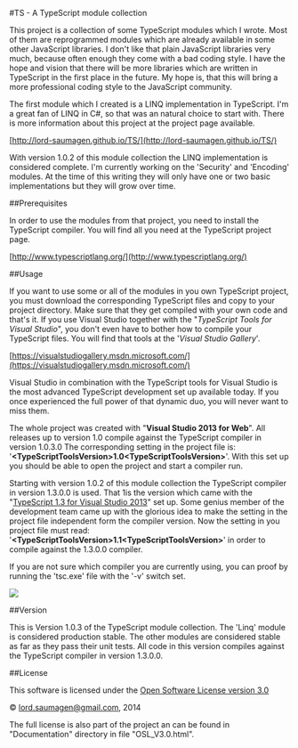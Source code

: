 #TS - A TypeScript module collection

This project is a collection of some TypeScript modules which I wrote. Most of them are reprogrammed modules which are already available in some other JavaScript libraries. I don't like that plain JavaScript libraries very much, because often enough they come with a bad coding style. I have the hope and vision that there will be  more libraries which are written in TypeScript in the first place in the future. My hope is, that this will bring a more professional coding style to the JavaScript community.

The first module which I created is a LINQ implementation in TypeScript. I'm a great fan of LINQ in C#, so that was an natural choice to start with. There is more information about this project at the project page available.

[http://lord-saumagen.github.io/TS/](http://lord-saumagen.github.io/TS/)

With version 1.0.2 of this module collection the LINQ implementation is considered complete. I'm currently working on the 'Security' and 'Encoding' modules. At the time of this writing they will only have one or two basic implementations but they will grow over time.

##Prerequisites

In order to use the modules from that project, you need to install the TypeScript compiler. You will find all you need at the TypeScript project page. 

[http://www.typescriptlang.org/](http://www.typescriptlang.org/)

##Usage

If you want to use some or all of the modules in you own TypeScript project, you must download the corresponding TypeScript files and copy to your project directory. Make sure that they get compiled with your own code and that's it. If you use Visual Studio together with the "*TypeScript Tools for Visual Studio*", you don't even have to bother how to compile your TypeScript files. You will find that tools at the '*Visual Studio Gallery*'.

[https://visualstudiogallery.msdn.microsoft.com/](https://visualstudiogallery.msdn.microsoft.com/)

Visual Studio in combination with the TypeScript tools for Visual Studio is the most advanced TypeScript development set up available today. If you once experienced the full power of that dynamic duo, you will never want to miss them.

The whole project was created with "**Visual Studio 2013 for Web**". All releases up to version 1.0 compile against the TypeScript compiler in version 1.0.3.0 The corresponding setting in the project file is:  '**&lt;TypeScriptToolsVersion&gt;1.0&lt;TypeScriptToolsVersion&gt;**'. With this set up you should be able to open the project and start a compiler run. 

Starting with version 1.0.2 of this module collection the TypeScript compiler in version 1.3.0.0 is used. That 1is the version which came with the "[TypeScript 1.3 for Visual Studio 2013](https://visualstudiogallery.msdn.microsoft.com/955e0262-0858-40c9-ab5a-1acc680e9bfd "TypeScript 1.3 for Visual Studio 2013")" set up. Some genius member of the development team came up with the glorious idea to make the setting in the project file independent form the compiler version. Now the setting in you project file must read:  '**&lt;TypeScriptToolsVersion&gt;1.1&lt;TypeScriptToolsVersion&gt;**' in order to compile against the 1.3.0.0 compiler. 

If you  are not sure which compiler you are currently using, you can proof by running the 'tsc.exe' file with the '-v' switch set. 

![](http://lord-saumagen.github.io/TS/tsc_version.png)

##Version

This is Version 1.0.3 of the TypeScript module collection. The 'Linq' module is considered production stable. The other modules are considered stable as far as they pass their unit tests. All code in this version compiles  against the TypeScript compiler in version 1.3.0.0. 

##License

This software is licensed under the [Open Software License version 3.0](http://opensource.org/licenses/OSL-3.0 "Open Software License version 3.0")

&copy; lord.saumagen@gmail.com, 2014 

The full license is also part of the project an can be found in "Documentation" directory in file "OSL_V3.0.html".
